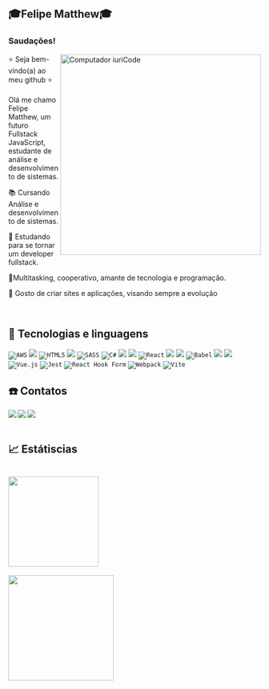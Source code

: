 ## ​🎓​Felipe Matthew​🎓​
### Saudações! 

<img src="https://raw.githubusercontent.com/MicaelliMedeiros/micaellimedeiros/master/image/computer-illustration.png" min-width="400px" max-width="400px" width="400px" align="right" alt="Computador iuriCode">

<p align="left"> 
​⭐​ Seja bem-vindo(a) ao meu github ​⭐​ <br><br>
  Olá me chamo Felipe Matthew, um futuro Fullstack JavaScript, estudante de análise e desenvolvimento de sistemas.
</p>

<p align="left">
  📚 Cursando Análise e desenvolvimento de sistemas.
</p>

<p align="left">
  💼 Estudando para se tornar um developer fullstack.
</p>

<p align="left">
  🤹Multitasking, cooperativo, amante de tecnologia e programação.
</p>

<p align="left">
  🥰 Gosto de criar sites e aplicações, visando sempre a evolução
</p>
<br>


</p> 

## 🚀 Tecnologias e linguagens

<code>![AWS](https://img.shields.io/badge/AWS-%23FF9900.svg?style=for-the-badge&logo=amazon-aws&logoColor=white)</code>
<code><img src="https://img.shields.io/badge/JavaScript-323330?style=for-the-badge&logo=javascript&logoColor=F7DF1E"/></code>
<code>![HTML5](https://img.shields.io/badge/html5-%23E34F26.svg?style=for-the-badge&logo=html5&logoColor=white)</code>
<code><img src="https://img.shields.io/badge/CSS3-1572B6?style=for-the-badge&logo=css3&logoColor=white"/></code>
<code>![SASS](https://img.shields.io/badge/SASS-hotpink.svg?style=for-the-badge&logo=SASS&logoColor=white)</code>
<code>![C#](https://img.shields.io/badge/c%23-%23239120.svg?style=for-the-badge&logo=c-sharp&logoColor=white)</code>
<code><img src="https://img.shields.io/badge/Node.js-43853D?style=for-the-badge&logo=node.js&logoColor=white"/></code>
<code><img src="https://img.shields.io/badge/Express.js-404D59?style=for-the-badge"/></code>
<code>![React](https://img.shields.io/badge/react-%2320232a.svg?style=for-the-badge&logo=react&logoColor=%2361DAFB)</code>
<code><img src="https://img.shields.io/badge/MongoDB-4EA94B?style=for-the-badge&logo=mongodb&logoColor=white"/></code>
<code><img src="https://img.shields.io/badge/Git-E34F26?style=for-the-badge&logo=git&logoColor=white"/></code>
<code>![Babel](https://img.shields.io/badge/Babel-F9DC3e?style=for-the-badge&logo=babel&logoColor=black)</code>
<code><img src="https://img.shields.io/badge/TypeScript-007ACC?style=for-the-badge&logo=typescript&logoColor=white"/></code>
<code><img src="https://img.shields.io/badge/Bootstrap-563D7C?style=for-the-badge&logo=bootstrap&logoColor=white"/></code>
<code>![Vue.js](https://img.shields.io/badge/vuejs-%2335495e.svg?style=for-the-badge&logo=vuedotjs&logoColor=%234FC08D)</code>
<code>![Jest](https://img.shields.io/badge/-jest-%23C21325?style=for-the-badge&logo=jest&logoColor=white)</code>
<code>![React Hook Form](https://img.shields.io/badge/React%20Hook%20Form-%23EC5990.svg?style=for-the-badge&logo=reacthookform&logoColor=white)</code>
<code>![Webpack](https://img.shields.io/badge/webpack-%238DD6F9.svg?style=for-the-badge&logo=webpack&logoColor=black)</code>
<code>![Vite](https://img.shields.io/badge/vite-%23646CFF.svg?style=for-the-badge&logo=vite&logoColor=white)</code>

## ☎️ Contatos
  <a href = "mailto:felipematthewnascimento.com"><img align="left" src="https://img.shields.io/badge/Gmail-D14836?style=for-the-badge&logo=gmail&logoColor=white" target="_blank"></a>
  <a href = "https://www.linkedin.com/in/felipe-matthew-8312b421b/"><img align="left" src="https://img.shields.io/badge/LinkedIn-0077B5?style=for-the-badge&logo=linkedin&logoColor=white" target="_blank"></a>
  <a href = "https://www.instagram.com/felpsnova_/"><img align="left" src="https://img.shields.io/badge/Instagram-E4405F?style=for-the-badge&logo=instagram&logoColor=white" target="_blank"></a>
  <br><br>
  
## 📈 Estátiscias
<br>
<div align="left">
  <a href="https://github.com/FelipeMatthew">
  <img height="180em" src="https://github-readme-stats.vercel.app/api?username=FelipeMatthew&show_icons=true&theme=dracula&include_all_commits=true&count_private=true"/><br><br>
  <img height="210em" src="https://github-readme-stats.vercel.app/api/top-langs/?username=FelipeMatthew&layout=compact&langs_count=7&theme=dracula"/>
</div>





